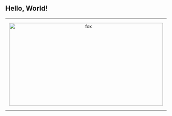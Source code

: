 <h2>Hello, World!</h2>
<header align="center">
  <hr><img src="https://media.giphy.com/media/LvHBV2O3aFqBG/giphy.gif" width="480" height="258" frameBorder="0" alt = 'fox'><hr>
</header>
